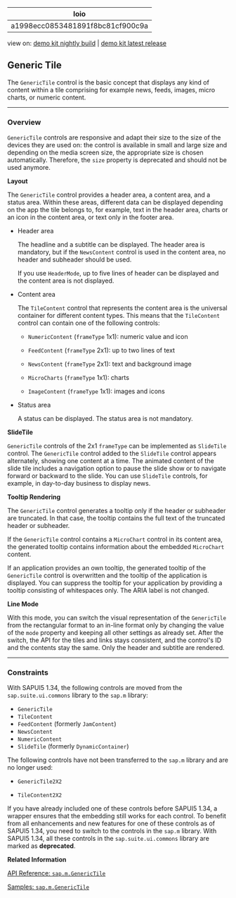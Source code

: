 <!-- loioa1998ecc0853481891f8bc81cf900c9a -->

| loio |
| -----|
| a1998ecc0853481891f8bc81cf900c9a |

<div id="loio">

view on: [demo kit nightly build](https://sdk.openui5.org/nightly/#/topic/a1998ecc0853481891f8bc81cf900c9a) | [demo kit latest release](https://sdk.openui5.org/topic/a1998ecc0853481891f8bc81cf900c9a)</div>

## Generic Tile

The `GenericTile` control is the basic concept that displays any kind of content within a tile comprising for example news, feeds, images, micro charts, or numeric content.

***

### Overview

`GenericTile` controls are responsive and adapt their size to the size of the devices they are used on: the control is available in small and large size and depending on the media screen size, the appropriate size is chosen automatically. Therefore, the `size` property is deprecated and should not be used anymore.

**Layout**

The `GenericTile` control provides a header area, a content area, and a status area. Within these areas, different data can be displayed depending on the app the tile belongs to, for example, text in the header area, charts or an icon in the content area, or text only in the footer area.

-   Header area

    The headline and a subtitle can be displayed. The header area is mandatory, but if the `NewsContent` control is used in the content area, no header and subheader should be used.

    If you use `HeaderMode`, up to five lines of header can be displayed and the content area is not displayed.

-   Content area

    The `TileContent` control that represents the content area is the universal container for different content types. This means that the `TileContent` control can contain one of the following controls:

    -   `NumericContent` \(`frameType` 1x1\): numeric value and icon

    -   `FeedContent` \(`frameType` 2x1\): up to two lines of text

    -   `NewsContent` \(`frameType` 2x1\): text and background image

    -   `MicroCharts` \(`frameType` 1x1\): charts

    -   `ImageContent` \(`frameType` 1x1\): images and icons


-   Status area

    A status can be displayed. The status area is not mandatory.


**SlideTile**

`GenericTile` controls of the 2x1 `frameType` can be implemented as `SlideTile` control. The `GenericTile` control added to the `SlideTile` control appears alternately, showing one content at a time. The animated content of the slide tile includes a navigation option to pause the slide show or to navigate forward or backward to the slide. You can use `SlideTile` controls, for example, in day-to-day business to display news.

**Tooltip Rendering**

The `GenericTile` control generates a tooltip only if the header or subheader are truncated. In that case, the tooltip contains the full text of the truncated header or subheader.

If the `GenericTile` control contains a `MicroChart` control in its content area, the generated tooltip contains information about the embedded `MicroChart` content.

If an application provides an own tooltip, the generated tooltip of the `GenericTile` control is overwritten and the tooltip of the application is displayed. You can suppress the tooltip for your application by providing a tooltip consisting of whitespaces only. The ARIA label is not changed.

**Line Mode**

With this mode, you can switch the visual representation of the `GenericTile` from the rectangular format to an in-line format only by changing the value of the `mode` property and keeping all other settings as already set. After the switch, the API for the tiles and links stays consistent, and the control's ID and the contents stay the same. Only the header and subtitle are rendered.

***

### Constraints

With SAPUI5 1.34, the following controls are moved from the `sap.suite.ui.commons` library to the `sap.m` library:

-   `GenericTile`
-   `TileContent`
-   `FeedContent` \(formerly `JamContent`\)
-   `NewsContent`
-   `NumericContent`
-   `SlideTile` \(formerly `DynamicContainer`\)

The following controls have not been transferred to the `sap.m` library and are no longer used:

-   `GenericTile2X2`

-   `TileContent2X2`


If you have already included one of these controls before SAPUI5 1.34, a wrapper ensures that the embedding still works for each control. To benefit from all enhancements and new features for one of these controls as of SAPUI5 1.34, you need to switch to the controls in the `sap.m` library. With SAPUI5 1.34, all these controls in the `sap.suite.ui.commons` library are marked as **deprecated**.

**Related Information**  


[API Reference: `sap.m.GenericTile`](https://sdk.openui5.org/api/sap.m.GenericTile)

[Samples: `sap.m.GenericTile`](https://sdk.openui5.org/entity/sap.m.GenericTile)

